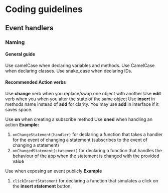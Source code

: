 # Coding guidelines

## Event handlers

### Naming

#### General guide

Use camelCase when declaring variables and methods.
Use CamelCase when declaring classes.
Use snake_case when declaring IDs.

#### Recommended Action verbs

Use **change** verb when you replace/swap one object with another
Use **edit** verb when you when you alter the state of the same object
Use **insert** in methods name instead of **add** for clarity. You may use **add** in interface if it saves space.

Use **on<actionVerb><objectName>** when creating a subscribe method
Use **on<actionVerb>ed<objectName>** when handling an action
**Example:**
1. `onChangeStatement(handler)` for declaring a function that takes a handler for the event of changing a statement (subscribes to the event of changing a statement)
2. `onChangedStatement(statement)` for declaring a function that handles the behaviour of the app when the statement is changed with the provided value

Use **<actionVerb><objectName>** when exposing an event publicly
**Example**
1. `clickInsertStatement` for declaring a function that simulates a click on the **insert statement** button.